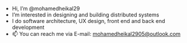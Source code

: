 - Hi, I’m @mohamedheikal29
- I’m interested in designing and building distributed systems
- I do software architecture, UX design, front end and back end development
- 📫 You can reach me via E-mail: mohamedheikal2905@outlook.com

<!---
mohamedheikal29/mohamedheikal29 is a ✨ special ✨ repository because its `README.md` (this file) appears on your GitHub profile.
You can click the Preview link to take a look at your changes.
--->

